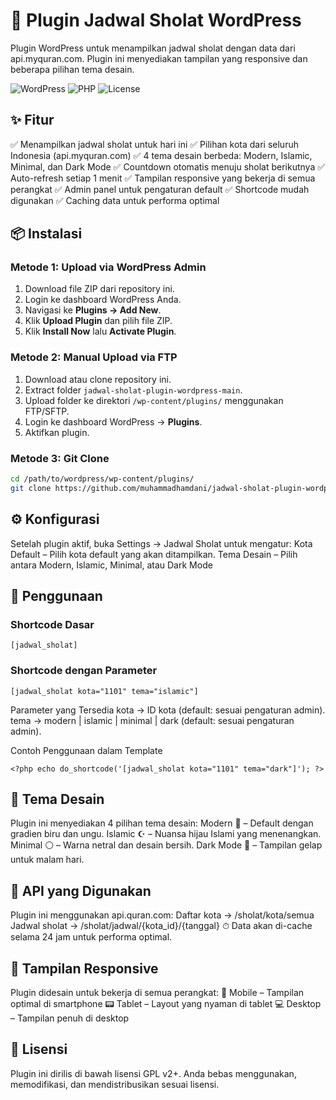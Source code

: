 # 🕌 Plugin Jadwal Sholat WordPress
Plugin WordPress untuk menampilkan jadwal sholat dengan data dari api.myquran.com. Plugin ini menyediakan tampilan yang responsive dan beberapa pilihan tema desain.

![WordPress](https://img.shields.io/badge/WordPress-5.0%2B-blue?style=flat-square&logo=wordpress)
![PHP](https://img.shields.io/badge/PHP-7.4%2B-purple?style=flat-square&logo=php)
![License](https://img.shields.io/badge/License-GPL%20v2%2B-green?style=flat-square)

## ✨ Fitur
✅ Menampilkan jadwal sholat untuk hari ini
✅ Pilihan kota dari seluruh Indonesia (api.myquran.com)
✅ 4 tema desain berbeda: Modern, Islamic, Minimal, dan Dark Mode
✅ Countdown otomatis menuju sholat berikutnya
✅ Auto-refresh setiap 1 menit
✅ Tampilan responsive yang bekerja di semua perangkat
✅ Admin panel untuk pengaturan default
✅ Shortcode mudah digunakan
✅ Caching data untuk performa optimal

## 📦 Instalasi

### Metode 1: Upload via WordPress Admin
1. Download file ZIP dari repository ini.  
2. Login ke dashboard WordPress Anda.  
3. Navigasi ke **Plugins → Add New**.  
4. Klik **Upload Plugin** dan pilih file ZIP.  
5. Klik **Install Now** lalu **Activate Plugin**.  

### Metode 2: Manual Upload via FTP
1. Download atau clone repository ini.  
2. Extract folder `jadwal-sholat-plugin-wordpress-main`.  
3. Upload folder ke direktori `/wp-content/plugins/` menggunakan FTP/SFTP.  
4. Login ke dashboard WordPress → **Plugins**.  
5. Aktifkan plugin.  

### Metode 3: Git Clone
```bash
cd /path/to/wordpress/wp-content/plugins/
git clone https://github.com/muhammadhamdani/jadwal-sholat-plugin-wordpress.git
```

## ⚙️ Konfigurasi

Setelah plugin aktif, buka Settings → Jadwal Sholat untuk mengatur:
Kota Default – Pilih kota default yang akan ditampilkan.
Tema Desain – Pilih antara Modern, Islamic, Minimal, atau Dark Mode

## 🚀 Penggunaan

### Shortcode Dasar
```[jadwal_sholat]```

### Shortcode dengan Parameter
```[jadwal_sholat kota="1101" tema="islamic"]```

Parameter yang Tersedia
kota → ID kota (default: sesuai pengaturan admin).
tema → modern | islamic | minimal | dark (default: sesuai pengaturan admin).

Contoh Penggunaan dalam Template

```<?php echo do_shortcode('[jadwal_sholat kota="1101" tema="dark"]'); ?>```

## 🎨 Tema Desain

Plugin ini menyediakan 4 pilihan tema desain:
Modern 🌈 – Default dengan gradien biru dan ungu.
Islamic ☪️ – Nuansa hijau Islami yang menenangkan.
Minimal ⚪ – Warna netral dan desain bersih.
Dark Mode 🌙 – Tampilan gelap untuk malam hari.

## 🔌 API yang Digunakan

Plugin ini menggunakan api.quran.com:
Daftar kota → /sholat/kota/semua
Jadwal sholat → /sholat/jadwal/{kota_id}/{tanggal}
⏱ Data akan di-cache selama 24 jam untuk performa optimal.

## 📱 Tampilan Responsive

Plugin didesain untuk bekerja di semua perangkat:
📱 Mobile – Tampilan optimal di smartphone
📟 Tablet – Layout yang nyaman di tablet
💻 Desktop – Tampilan penuh di desktop

## 📜 Lisensi

Plugin ini dirilis di bawah lisensi GPL v2+.
Anda bebas menggunakan, memodifikasi, dan mendistribusikan sesuai lisensi.
